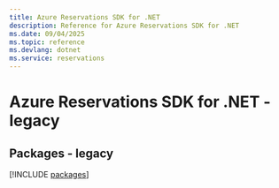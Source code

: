 ```yaml
---
title: Azure Reservations SDK for .NET
description: Reference for Azure Reservations SDK for .NET
ms.date: 09/04/2025
ms.topic: reference
ms.devlang: dotnet
ms.service: reservations
---
```

# Azure Reservations SDK for .NET - legacy
## Packages - legacy
[!INCLUDE [packages](reservations-index.md)]